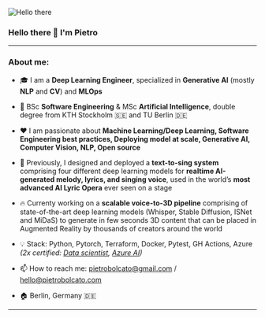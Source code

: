 ![Hello there](https://media1.tenor.com/images/6a4df9527c54d4528fb2b2ab47e7d422/tenor.gif?itemid=13774600)

### Hello there 👋 I'm Pietro

---

### About me:
- 🎓  I am a **Deep Learning Engineer**, specialized in **Generative AI** (mostly **NLP** and **CV**) and **MLOps**

- 📜 BSc **Software Engineering** & MSc **Artificial Intelligence**, double degree from KTH Stockholm 🇸🇪 and TU Berlin 🇩🇪 

- ❤️ I am passionate about **Machine Learning/Deep Learning, Software Engineering best practices, Deploying model at scale, Generative AI, Computer Vision, NLP, Open source** 

- 🧠  Previously, I designed and deployed a **text-to-sing system** comprising four different deep learning models for **realtime AI-generated melody, lyrics, and singing voice**, used in the world’s **most advanced AI Lyric Opera** ever seen on a stage
  
- 🔥 Currenty working on a **scalable voice-to-3D pipeline** comprising of state-of-the-art deep learning models (Whisper, Stable Diffusion, ISNet and MiDaS) to generate in few seconds 3D content that can be placed in Augmented Reality by thousands of creators around the world

- 💡 Stack: Python, Pytorch, Terraform, Docker, Pytest, GH Actions, Azure *(2x certified: [Data scientist](https://www.credly.com/badges/57161120-a932-4397-b6df-8ea77c7aa07a/public_url), [Azure AI](https://www.credly.com/badges/8b2e792b-400b-48f7-838d-9a3d7a6a9ce1/public_url))*
  
- 📫 How to reach me: pietrobolcato@gmail.com / hello@pietrobolcato.com

- 🏠 Berlin, Germany 🇩🇪 

---

<!---
[![Pietro's github stats](https://github-readme-stats.vercel.app/api?username=pietrobolcato&count_private=true&hide=contribs,prs)](https://github.com/anuraghazra/github-readme-stats)
-->
